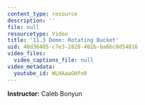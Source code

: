 ```yaml
---
content_type: resource
description: ''
file: null
resourcetype: Video
title: '11.3 Demo: Rotating Bucket'
uid: 40d36405-c7e3-2828-402b-ba6bc0d54816
video_files:
  video_captions_file: null
video_metadata:
  youtube_id: WLHAaaGHfe8
---
```


**Instructor:** Caleb Bonyun